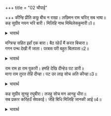 +++
title = "02 चौपाई"

+++
कीन्हि प्रीति कछु बीच न राखा। लछिमन राम चरित्‌ सब भाषा॥  
कह सुग्रीव नयन भरि बारी। मिलिहि नाथ मिथिलेसकुमारी॥1॥  

<details><summary>भावार्थ</summary>

दोनों ने (हृदय से) प्रीति की, कुछ भी अन्तर नहीं रखा। तब लक्ष्मणजी ने श्री रामचन्द्रजी का सारा इतिहास कहा। सुग्रीव ने नेत्रों में जल भरकर कहा- हे नाथ! मिथिलेशकुमारी जानकीजी मिल जाएँगी॥1॥  
</details>

मन्त्रिन्ह सहित इहाँ एक बारा। बैठ रहेउँ मैं करत बिचारा॥  
गगन पन्थ देखी मैं जाता। परबस परी बहुत बिलपाता॥2॥  

<details><summary>भावार्थ</summary>

मैं एक बार यहाँ मन्त्रियों के साथ बैठा हुआ कुछ विचार कर रहा था। तब मैन्ने पराए (शत्रु) के वश में पडी बहुत विलाप करती हुई सीताजी को आकाश मार्ग से जाते देखा था॥2॥  
</details>

राम राम हा राम पुकारी। हमहि देखि दीन्हेउ पट डारी॥  
मागा राम तुरत तेहिं दीन्हा। पट उर लाइ सोच अति कीन्हा॥3॥  

<details><summary>भावार्थ</summary>

हमें देखकर उन्होन्ने 'राम! राम! हा राम!' पुकारकर वस्त्र गिरा दिया था। श्री रामजी ने उसे माँगा, तब सुग्रीव ने तुरन्त ही दे दिया। वस्त्र को हृदय से लगाकर रामचन्द्रजी ने बहुत ही सोच किया॥3॥  
</details>

कह सुग्रीव सुनहु रघुबीरा। तजहु सोच मन आनहु धीरा॥  
सब प्रकार करिहउँ सेवकाई। जेहि बिधि मिलिहि जानकी आई॥4॥  

<details><summary>भावार्थ</summary>

सुग्रीव ने कहा- हे रघुवीर! सुनिए। सोच छोड दीजिए और मन में धीरज लाइए। मैं सब प्रकार से आपकी सेवा करूँगा, जिस उपाय से जानकीजी आकर आपको मिलें॥4॥  
</details>

